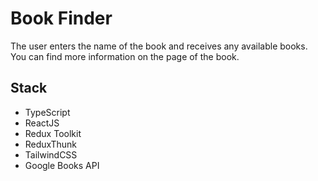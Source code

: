 # Book Finder

The user enters the name of the book and receives any available books. You can find more information
on the page of the book.

## Stack

- TypeScript
- ReactJS
- Redux Toolkit
- ReduxThunk
- TailwindCSS
- Google Books API
